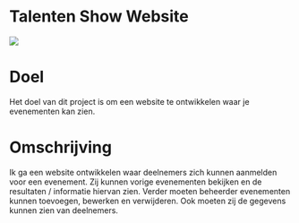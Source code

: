 # Talenten Show Website

[![](https://i.snag.gy/856rD1.jpg)](https://timpiers.net)

# Doel
Het doel van dit project is om een website te ontwikkelen waar je evenementen kan zien.

# Omschrijving 
Ik ga een website ontwikkelen waar deelnemers zich kunnen aanmelden voor een evenement. Zij kunnen vorige evenementen bekijken en de resultaten / informatie hiervan zien. Verder moeten beheerder evenementen kunnen toevoegen, bewerken en verwijderen. Ook moeten zij de gegevens kunnen zien van deelnemers.
